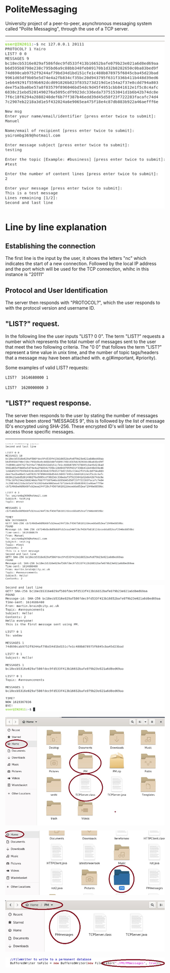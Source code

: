 # PoliteMessaging
University project of a peer-to-peer, asynchronous messaging system  called "Polite Messaging", through the use of a TCP server.

---

![image description](Images/exampleofinteraction.jpg)

# Line by line explanation

## Establishing the connection
The first line is the input by the user, it shows the letters "nc" which indicates the start of a new connection. Followed by the local IP address and the port which will be used for the TCP connection, whihc in this instance is "20111"

## Protocol and User Identification
The server then responds with "PROTOCOL?", which the user responds to with the protocol version and username ID.

## "LIST?" request.
In the following line the user inputs "LIST? 0 0". The term "LIST?" requests a number which represents the total number of messages sent to the user that meet the two following criteria. The "0 0" that follows the term "LIST?" represent a time value in unix time, and the number of topic tags/headers that a message may have been attached with. e.g(#important, #priority).

Some examples of valid LIST? requests:
```
LIST?  1614680000 1

LIST?  1620000000 3
```
## "LIST?" request response.
The server then responds to the user by stating the number of messages that have been stored "MESSAGES 9", this is followed by the list of message ID's encrypted using SHA-256. These encrypted ID's will later be used to access those specific messages.


---


![image description](Images/exampleofinteractionpart2.jpg)

![image description](Images/exampleofinteractionpart3.jpg)

![image description](Images/Howtorun.jpg)

![image description](Images/doc1.jpg)

![image description](Images/doc2.jpg)

![image description](Images/doc3.jpg)
